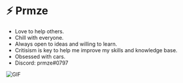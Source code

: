 # ⚡️ Prmze
- Love to help others.
- Chill with everyone.
- Always open to ideas and willing to learn.
- Critisism is key to help me improve my skills and knowledge base.
- Obsessed with cars.
- Discord: prmze#0797
<div style="align:center"><img alt="GIF" src="https://media.giphy.com/media/80Cdy9EteIuOc/giphy.gif" />
